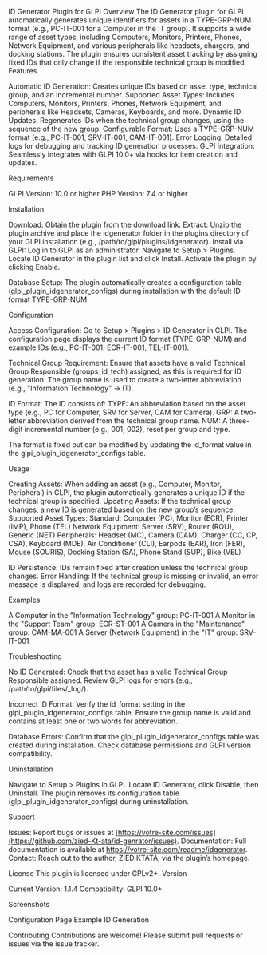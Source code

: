 ID Generator Plugin for GLPI
Overview
The ID Generator plugin for GLPI automatically generates unique identifiers for assets in a TYPE-GRP-NUM format (e.g., PC-IT-001 for a Computer in the IT group). It supports a wide range of asset types, including Computers, Monitors, Printers, Phones, Network Equipment, and various peripherals like headsets, chargers, and docking stations. The plugin ensures consistent asset tracking by assigning fixed IDs that only change if the responsible technical group is modified.
Features

Automatic ID Generation: Creates unique IDs based on asset type, technical group, and an incremental number.
Supported Asset Types: Includes Computers, Monitors, Printers, Phones, Network Equipment, and peripherals like Headsets, Cameras, Keyboards, and more.
Dynamic ID Updates: Regenerates IDs when the technical group changes, using the sequence of the new group.
Configurable Format: Uses a TYPE-GRP-NUM format (e.g., PC-IT-001, SRV-IT-001, CAM-IT-001).
Error Logging: Detailed logs for debugging and tracking ID generation processes.
GLPI Integration: Seamlessly integrates with GLPI 10.0+ via hooks for item creation and updates.

Requirements

GLPI Version: 10.0 or higher
PHP Version: 7.4 or higher

Installation

Download: Obtain the plugin from the download link.
Extract: Unzip the plugin archive and place the idgenerator folder in the plugins directory of your GLPI installation (e.g., /path/to/glpi/plugins/idgenerator).
Install via GLPI:
Log in to GLPI as an administrator.
Navigate to Setup > Plugins.
Locate ID Generator in the plugin list and click Install.
Activate the plugin by clicking Enable.


Database Setup: The plugin automatically creates a configuration table (glpi_plugin_idgenerator_configs) during installation with the default ID format TYPE-GRP-NUM.

Configuration

Access Configuration:
Go to Setup > Plugins > ID Generator in GLPI.
The configuration page displays the current ID format (TYPE-GRP-NUM) and example IDs (e.g., PC-IT-001, ECR-IT-001, TEL-IT-001).


Technical Group Requirement:
Ensure that assets have a valid Technical Group Responsible (groups_id_tech) assigned, as this is required for ID generation.
The group name is used to create a two-letter abbreviation (e.g., "Information Technology" → IT).


ID Format:
The ID consists of:
TYPE: An abbreviation based on the asset type (e.g., PC for Computer, SRV for Server, CAM for Camera).
GRP: A two-letter abbreviation derived from the technical group name.
NUM: A three-digit incremental number (e.g., 001, 002), reset per group and type.


The format is fixed but can be modified by updating the id_format value in the glpi_plugin_idgenerator_configs table.



Usage

Creating Assets: When adding an asset (e.g., Computer, Monitor, Peripheral) in GLPI, the plugin automatically generates a unique ID if the technical group is specified.
Updating Assets: If the technical group changes, a new ID is generated based on the new group’s sequence.
Supported Asset Types:
Standard: Computer (PC), Monitor (ECR), Printer (IMP), Phone (TEL)
Network Equipment: Server (SRV), Router (ROU), Generic (NET)
Peripherals: Headset (MC), Camera (CAM), Charger (CC, CP, CSA), Keyboard (MDE), Air Conditioner (CLI), Earpods (EAR), Iron (FER), Mouse (SOURIS), Docking Station (SA), Phone Stand (SUP), Bike (VEL)


ID Persistence: IDs remain fixed after creation unless the technical group changes.
Error Handling: If the technical group is missing or invalid, an error message is displayed, and logs are recorded for debugging.

Examples

A Computer in the "Information Technology" group: PC-IT-001
A Monitor in the "Support Team" group: ECR-ST-001
A Camera in the "Maintenance" group: CAM-MA-001
A Server (Network Equipment) in the "IT" group: SRV-IT-001

Troubleshooting

No ID Generated:
Check that the asset has a valid Technical Group Responsible assigned.
Review GLPI logs for errors (e.g., /path/to/glpi/files/_log/).


Incorrect ID Format:
Verify the id_format setting in the glpi_plugin_idgenerator_configs table.
Ensure the group name is valid and contains at least one or two words for abbreviation.


Database Errors:
Confirm that the glpi_plugin_idgenerator_configs table was created during installation.
Check database permissions and GLPI version compatibility.



Uninstallation

Navigate to Setup > Plugins in GLPI.
Locate ID Generator, click Disable, then Uninstall.
The plugin removes its configuration table (glpi_plugin_idgenerator_configs) during uninstallation.

Support

Issues: Report bugs or issues at [https://votre-site.com/issues](https://github.com/zied-Kt-ata/id-genrator/issues).
Documentation: Full documentation is available at https://votre-site.com/readme/idgenerator.
Contact: Reach out to the author, ZIED KTATA, via the plugin’s homepage.

License
This plugin is licensed under GPLv2+.
Version

Current Version: 1.1.4
Compatibility: GLPI 10.0+

Screenshots

Configuration Page
Example ID Generation

Contributing
Contributions are welcome! Please submit pull requests or issues via the issue tracker.
